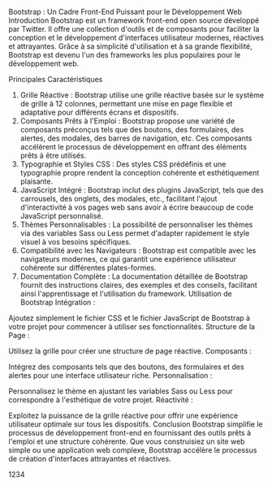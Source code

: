 Bootstrap : Un Cadre Front-End Puissant pour le Développement Web
Introduction
Bootstrap est un framework front-end open source développé par Twitter. Il offre une collection d'outils et de composants pour faciliter la conception et le développement d'interfaces utilisateur modernes, réactives et attrayantes. Grâce à sa simplicité d'utilisation et à sa grande flexibilité, Bootstrap est devenu l'un des frameworks les plus populaires pour le développement web.

Principales Caractéristiques
1. Grille Réactive :
Bootstrap utilise une grille réactive basée sur le système de grille à 12 colonnes, permettant une mise en page flexible et adaptative pour différents écrans et dispositifs.
2. Composants Prêts à l'Emploi :
Bootstrap propose une variété de composants préconçus tels que des boutons, des formulaires, des alertes, des modales, des barres de navigation, etc. Ces composants accélèrent le processus de développement en offrant des éléments prêts à être utilisés.
3. Typographie et Styles CSS :
Des styles CSS prédéfinis et une typographie propre rendent la conception cohérente et esthétiquement plaisante.
4. JavaScript Intégré :
Bootstrap inclut des plugins JavaScript, tels que des carrousels, des onglets, des modales, etc., facilitant l'ajout d'interactivité à vos pages web sans avoir à écrire beaucoup de code JavaScript personnalisé.
5. Thèmes Personnalisables :
La possibilité de personnaliser les thèmes via des variables Sass ou Less permet d'adapter rapidement le style visuel à vos besoins spécifiques.
6. Compatibilité avec les Navigateurs :
Bootstrap est compatible avec les navigateurs modernes, ce qui garantit une expérience utilisateur cohérente sur différentes plates-formes.
7. Documentation Complète :
La documentation détaillée de Bootstrap fournit des instructions claires, des exemples et des conseils, facilitant ainsi l'apprentissage et l'utilisation du framework.
Utilisation de Bootstrap
Intégration :

Ajoutez simplement le fichier CSS et le fichier JavaScript de Bootstrap à votre projet pour commencer à utiliser ses fonctionnalités.
Structure de la Page :

Utilisez la grille pour créer une structure de page réactive.
Composants :

Intégrez des composants tels que des boutons, des formulaires et des alertes pour une interface utilisateur riche.
Personnalisation :

Personnalisez le thème en ajustant les variables Sass ou Less pour correspondre à l'esthétique de votre projet.
Réactivité :

Exploitez la puissance de la grille réactive pour offrir une expérience utilisateur optimale sur tous les dispositifs.
Conclusion
Bootstrap simplifie le processus de développement front-end en fournissant des outils prêts à l'emploi et une structure cohérente. Que vous construisiez un site web simple ou une application web complexe, Bootstrap accélère le processus de création d'interfaces attrayantes et réactives.

1234